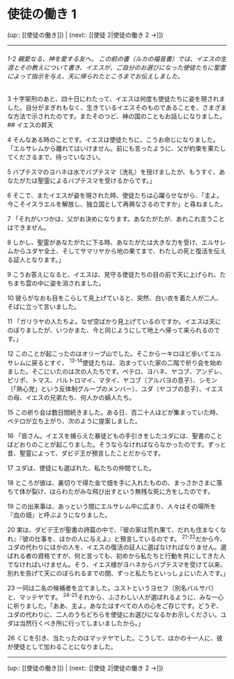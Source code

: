 # 使徒の働き 1

(up:: [[使徒の働き]]) | (next:: [[使徒 2|使徒の働き 2 →]])

***
###### 1-2 親愛なる、神を愛する友へ。 この前の書（ルカの福音書）では、イエスの生涯とその教えについて書き、イエスが、ご自分のお選びになった使徒たちに聖霊によって指示を与え、天に帰られたところまでお伝えしました。 

3 十字架刑のあと、四十日にわたって、イエスは何度も使徒たちに姿を現されました。自分がまぎれもなく、生きているイエスそのものであることを、さまざまな方法で示されたのです。またそのつど、神の国のこともお話しになりました。 ## イエスの昇天 

4 そんなある時のことです。イエスは使徒たちに、こうお命じになりました。「エルサレムから離れてはいけません。前にも言ったように、父が約束を果たしてくださるまで、待っていなさい。 

5 バプテスマのヨハネは水でバプテスマ（洗礼）を授けましたが、もうすぐ、あなたがたは聖霊によるバプテスマを受けるからです。」 

6 そこで、またイエスが姿を現された時、使徒たちは心躍らせながら、「主よ。今こそイスラエルを解放し、独立国として再興なさるのですか」と尋ねました。 

7 「それがいつかは、父がお決めになります。あなたがたが、あれこれ言うことはできません。 

8 しかし、聖霊があなたがたに下る時、あなたがたは大きな力を受け、エルサレムからユダヤ全土、そしてサマリヤから地の果てまで、わたしの死と復活を伝える証人となります。」 

9 こうお答えになると、イエスは、見守る使徒たちの目の前で天に上げられ、たちまち雲の中に姿を消されました。 

10 彼らがなおも目をこらして見上げていると、突然、白い衣を着た人が二人、そばに立って言いました。 

11 「ガリラヤの人たちよ。なぜ空ばかり見上げているのですか。イエスは天にのぼりましたが、いつかまた、今と同じようにして地上へ帰って来られるのです。」 

12 このことが起こったのはオリーブ山でした。そこから一キロほど歩いてエルサレムに戻るとすぐ、 <sup class="versenum">13-14</sup>使徒たちは、泊まっていた家の二階で祈り会を始めました。そこにいたのは次の人たちです。ペテロ、ヨハネ、ヤコブ、アンデレ、ピリポ、トマス、バルトロマイ、マタイ、ヤコブ〔アルパヨの息子〕、シモン〔「熱心党」という反体制グループのメンバー〕、ユダ〔ヤコブの息子〕、イエスの母、イエスの兄弟たち、何人かの婦人たち。 

15 この祈り会は数日間続きました。ある日、百二十人ほどが集まっていた時、ペテロが立ち上がり、次のように提案しました。 

16 「皆さん。イエスを捕らえた暴徒どもの手引きをしたユダには、聖書のことばどおりのことが起こりました。そうならなければならなかったのです。ずっと昔、聖霊によって、ダビデ王が預言したことだからです。 

17 ユダは、使徒にも選ばれた、私たちの仲間でした。 

18 ところが彼は、裏切りで得た金で畑を手に入れたものの、まっさかさまに落ちて体が裂け、はらわたがみな飛び出すという無残な死に方をしたのです。 

19 この出来事は、あっという間にエルサレム中に広まり、人々はその場所を『血の畑』と呼ぶようになりました。 

20 実は、ダビデ王が聖書の詩篇の中で、『彼の家は荒れ果て、だれも住まなくなれ』『彼の仕事を、ほかの人に与えよ』と預言しているのです。 <sup class="versenum">21-22</sup>だから今、ユダの代わりにほかの人を、イエスの復活の証人に選ばなければなりません。選ばれる者の資格ですが、何と言っても、初めから私たちと行動を共にしてきた人でなければいけません。そう、イエス様がヨハネからバプテスマを受けて以来、別れを告げて天にのぼられるまでの間、ずっと私たちといっしょにいた人です。」 

23 一同は二名の候補者を立てました。ユストというヨセフ〔別名バルサバ〕と、マッテヤです。 <sup class="versenum">24-25</sup>それから、ふさわしい人が選ばれるように、みな一心に祈りました。「ああ、主よ。あなたはすべての人の心をご存じです。どうぞ、ユダの代わりに、二人のうちどちらを使徒にお選びになるかお示しください。ユダは当然行くべき所に行ってしまいましたから。」 

26 くじを引き、当たったのはマッテヤでした。こうして、ほかの十一人に、彼が使徒として加わることになりました。

***

(up:: [[使徒の働き]]) | (next:: [[使徒 2|使徒の働き 2 →]])
